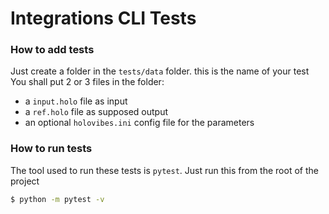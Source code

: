 # Integrations CLI Tests

### How to add tests

Just create a folder in the `tests/data` folder. this is the name of your test
You shall put 2 or 3 files in the folder:
* a `input.holo` file as input
* a `ref.holo` file as supposed output
* an optional `holovibes.ini` config file for the parameters

### How to run tests

The tool used to run these tests is `pytest`. Just run this from the root of the project
```sh
$ python -m pytest -v
```